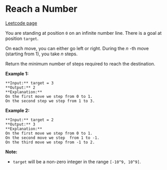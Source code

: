 # Reach a Number
[Leetcode page](https://leetcode.com/problems/reach-a-number/description)

You are standing at position `0` on an infinite number line. There is a goal
at position `target`.

On each move, you can either go left or right. During the _n_ -th move
(starting from 1), you take _n_ steps.

Return the minimum number of steps required to reach the destination.

**Example 1:**  

    
    
    **Input:** target = 3
    **Output:** 2
    **Explanation:**
    On the first move we step from 0 to 1.
    On the second step we step from 1 to 3.
    

**Example 2:**  

    
    
    **Input:** target = 2
    **Output:** 3
    **Explanation:**
    On the first move we step from 0 to 1.
    On the second move we step  from 1 to -1.
    On the third move we step from -1 to 2.
    

**Note:**  

* `target` will be a non-zero integer in the range `[-10^9, 10^9]`.

